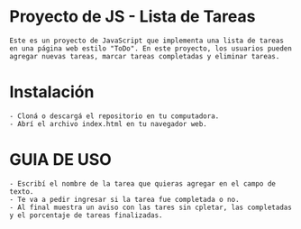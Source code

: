 # Proyecto de JS - Lista de Tareas
    Este es un proyecto de JavaScript que implementa una lista de tareas en una página web estilo "ToDo". En este proyecto, los usuarios pueden agregar nuevas tareas, marcar tareas completadas y eliminar tareas.

# Instalación
    - Cloná o descargá el repositorio en tu computadora.
    - Abrí el archivo index.html en tu navegador web.

# GUIA DE USO
    - Escribí el nombre de la tarea que quieras agregar en el campo de texto.
    - Te va a pedir ingresar si la tarea fue completada o no.
    - Al final muestra un aviso con las tares sin cpletar, las completadas y el porcentaje de tareas finalizadas.
